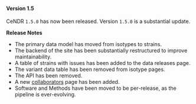 #### Version 1.5

CeNDR `1.5.0` has now been released. Version `1.5.0` is a substantial update.

__Release Notes__

* The primary data model has moved from isotypes to strains.
* The backend of the site has been substantially restructured to improve maintainability.
* A table of strains with issues has been added to the data releases page.
* The variant data table has been removed from isotype pages.
* The API has been removed.
* A new [collaborators](/about/collaborators) page has been added.
* Software and Methods have been moved to be per-release, as the pipeline is ever-evolving.
